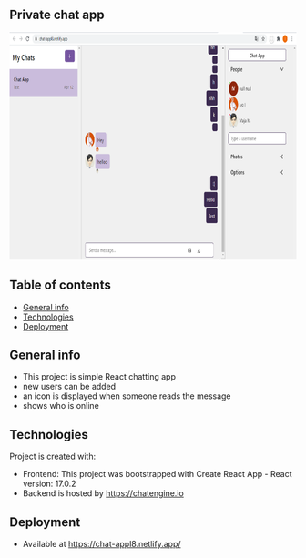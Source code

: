 ## Private chat app
 <img src="img.png"  width=800px height=400px/>

## Table of contents
* [General info](#general-info)
* [Technologies](#technologies)
* [Deployment](#deployment)

## General info
* This project is simple React chatting app
* new users can be added 
* an icon is displayed when someone reads the message
* shows who is online
	
## Technologies
Project is created with:
* Frontend: This project was bootstrapped with Create React App - React version: 17.0.2
* Backend is hosted by https://chatengine.io​
	
## Deployment

* Available at https://chat-appl8.netlify.app/

